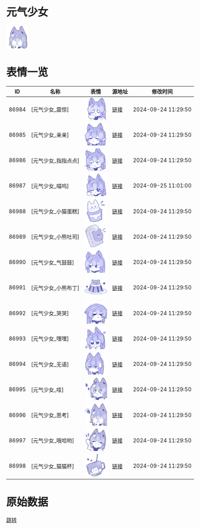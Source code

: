 # 元气少女

<img src="./cover.png" height="60" alt="cover" />

# 表情一览

|ID|名称|表情|源地址|修改时间|
|----|----|----|----|----|
|86984|[元气少女_震惊]|<img src="./pic/086984_%5B元气少女_震惊%5D.png" height="60" alt="震惊"/>|[链接](https://i0.hdslb.com/bfs/garb/b515126912325d69b0af8bdf77944836c1d11821.png)|2024-09-24 11:29:50|
|86985|[元气少女_亲亲]|<img src="./pic/086985_%5B元气少女_亲亲%5D.png" height="60" alt="亲亲"/>|[链接](https://i0.hdslb.com/bfs/garb/d9eb9a3554145dd89dc91a0fee32979e41f0757c.png)|2024-09-24 11:29:50|
|86986|[元气少女_指指点点]|<img src="./pic/086986_%5B元气少女_指指点点%5D.png" height="60" alt="指指点点"/>|[链接](https://i0.hdslb.com/bfs/garb/c29fa75e8e4155c48456af78f5202fc96358978d.png)|2024-09-24 11:29:50|
|86987|[元气少女_喵呜]|<img src="./pic/086987_%5B元气少女_喵呜%5D.png" height="60" alt="喵呜"/>|[链接](https://i0.hdslb.com/bfs/garb/058acc30a7c726d83aad8dc34666b7a61f7ae33e.png)|2024-09-25 11:01:00|
|86988|[元气少女_小猫蛋糕]|<img src="./pic/086988_%5B元气少女_小猫蛋糕%5D.png" height="60" alt="小猫蛋糕"/>|[链接](https://i0.hdslb.com/bfs/garb/b4be717d6d0204c6a578f0b6f326570bd5554528.png)|2024-09-24 11:29:50|
|86989|[元气少女_小熊吐司]|<img src="./pic/086989_%5B元气少女_小熊吐司%5D.png" height="60" alt="小熊吐司"/>|[链接](https://i0.hdslb.com/bfs/garb/5b92fa02393a260383ff3ceac1d19a5b2c7fb362.png)|2024-09-24 11:29:50|
|86990|[元气少女_气鼓鼓]|<img src="./pic/086990_%5B元气少女_气鼓鼓%5D.png" height="60" alt="气鼓鼓"/>|[链接](https://i0.hdslb.com/bfs/garb/48a488f3a22b7984879e3a6568506d0dec9cd5d2.png)|2024-09-24 11:29:50|
|86991|[元气少女_小熊布丁]|<img src="./pic/086991_%5B元气少女_小熊布丁%5D.png" height="60" alt="小熊布丁"/>|[链接](https://i0.hdslb.com/bfs/garb/c2df75a0d9b40bb3b81f5ebf4f6119173407cc31.png)|2024-09-24 11:29:50|
|86992|[元气少女_哭哭]|<img src="./pic/086992_%5B元气少女_哭哭%5D.png" height="60" alt="哭哭"/>|[链接](https://i0.hdslb.com/bfs/garb/b497fde01534db8faacec764c102958acb4c5700.png)|2024-09-24 11:29:50|
|86993|[元气少女_嘿嘿]|<img src="./pic/086993_%5B元气少女_嘿嘿%5D.png" height="60" alt="嘿嘿"/>|[链接](https://i0.hdslb.com/bfs/garb/d0b3f75b60e3893c2f70ae2c9e9260a6235b5fc3.png)|2024-09-24 11:29:50|
|86994|[元气少女_无语]|<img src="./pic/086994_%5B元气少女_无语%5D.png" height="60" alt="无语"/>|[链接](https://i0.hdslb.com/bfs/garb/2d8291e75f6e0c2b79f96ca6db0d563e0a951a21.png)|2024-09-24 11:29:50|
|86995|[元气少女_哇]|<img src="./pic/086995_%5B元气少女_哇%5D.png" height="60" alt="哇"/>|[链接](https://i0.hdslb.com/bfs/garb/7e7302316dc3e473c4157ba950259b5d62a301ed.png)|2024-09-24 11:29:50|
|86996|[元气少女_思考]|<img src="./pic/086996_%5B元气少女_思考%5D.png" height="60" alt="思考"/>|[链接](https://i0.hdslb.com/bfs/garb/1733043a135dbc1fcdede20ea19fb089be7707e6.png)|2024-09-24 11:29:50|
|86997|[元气少女_哦哈哟]|<img src="./pic/086997_%5B元气少女_哦哈哟%5D.png" height="60" alt="哦哈哟"/>|[链接](https://i0.hdslb.com/bfs/garb/498d90610cc92012b1ea04c61ee913533aae4992.png)|2024-09-24 11:29:50|
|86998|[元气少女_猫猫杯]|<img src="./pic/086998_%5B元气少女_猫猫杯%5D.png" height="60" alt="猫猫杯"/>|[链接](https://i0.hdslb.com/bfs/garb/3f9449822a27976c8133af6a3edb64f594d55e9a.png)|2024-09-24 11:29:50|

# 原始数据

[跳转](./raw.json)

